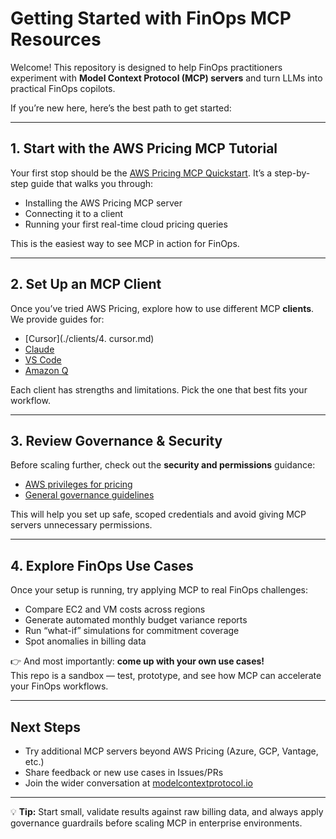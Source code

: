 # Getting Started with FinOps MCP Resources

Welcome! This repository is designed to help FinOps practitioners experiment with **Model Context Protocol (MCP) servers** and turn LLMs into practical FinOps copilots.

If you’re new here, here’s the best path to get started:

---

## 1. Start with the AWS Pricing MCP Tutorial
Your first stop should be the [AWS Pricing MCP Quickstart](/tutorials/01-aws-pricing-mcp-quickstart.md). It’s a step-by-step guide that walks you through:
- Installing the AWS Pricing MCP server  
- Connecting it to a client  
- Running your first real-time cloud pricing queries  

This is the easiest way to see MCP in action for FinOps.

---

## 2. Set Up an MCP Client
Once you’ve tried AWS Pricing, explore how to use different MCP **clients**.  
We provide guides for:
- [Cursor](./clients/4. cursor.md)
- [Claude](./clients/2.%20claude.md)
- [VS Code](./clients/1.%20vscode.md)  
- [Amazon Q](./clients/3.%20amazon-q.md)  

Each client has strengths and limitations. Pick the one that best fits your workflow.

---

## 3. Review Governance & Security
Before scaling further, check out the **security and permissions** guidance:  
- [AWS privileges for pricing](./tooling-governance/security-privileges-aws.md)  
- [General governance guidelines](./tooling-governance/)  

This will help you set up safe, scoped credentials and avoid giving MCP servers unnecessary permissions.

---

## 4. Explore FinOps Use Cases
Once your setup is running, try applying MCP to real FinOps challenges:
- Compare EC2 and VM costs across regions  
- Generate automated monthly budget variance reports  
- Run “what-if” simulations for commitment coverage  
- Spot anomalies in billing data  

👉 And most importantly: **come up with your own use cases!**  
This repo is a sandbox — test, prototype, and see how MCP can accelerate your FinOps workflows.

---

## Next Steps
- Try additional MCP servers beyond AWS Pricing (Azure, GCP, Vantage, etc.)  
- Share feedback or new use cases in Issues/PRs  
- Join the wider conversation at [modelcontextprotocol.io](https://modelcontextprotocol.io/)  

---

💡 **Tip:** Start small, validate results against raw billing data, and always apply governance guardrails before scaling MCP in enterprise environments.

